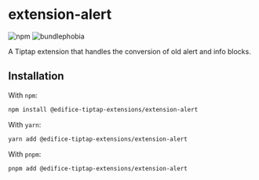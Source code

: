 # extension-alert

![npm](https://img.shields.io/npm/v/@edifice-tiptap-extensions/extension-alert?style=flat-square)
![bundlephobia](https://img.shields.io/bundlephobia/min/@edifice-tiptap-extensions/extension-alert?style=flat-square)

A Tiptap extension that handles the conversion of old alert and info blocks.

## Installation

With `npm`:

```bash
npm install @edifice-tiptap-extensions/extension-alert
```

With `yarn`:

```bash
yarn add @edifice-tiptap-extensions/extension-alert
```

With `pnpm`:

```bash
pnpm add @edifice-tiptap-extensions/extension-alert
```
